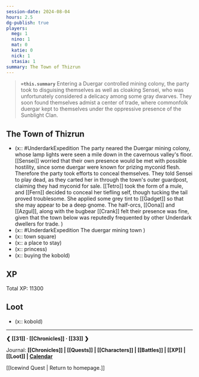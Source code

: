 ```yaml
---
session-date: 2024-08-04
hours: 2.5
dg-publish: true
players:
  meg: 1
  nino: 1
  mat: 0
  katie: 0
  nick: 1
  stasia: 1
summary: The Town of Thizrun
---
```


> **`=this.summary`**
> Entering a Duergar controlled mining colony, the party took to disguising themselves as well as cloaking Sensei, who was unfortunately considered a delicacy among some gray dwarves. They soon found themselves admist a center of trade, where commonfolk duergar kept to themselves under the oppressive presence of the Sunblight Clan.

## The Town of Thizrun
- (x:: #UnderdarkExpedition  The party neared the Duergar mining colony, whose lamp lights were seen a mile down in the cavernous valley's floor. [[Sensei]] worried that their own presence would be met with possible hostility, since some duergar were known for prizing myconid flesh. Therefore the party took efforts to conceal themselves. They told Sensei to play dead, as they carted her in through the town's outer guardpost, claiming they had myconid for sale. [[Tetro]] took the form of a mule, and [[Fern]] decided to conceal her tiefling self, though tucking the tail proved troublesome. She applied some grey tint to [[Gadget]] so that she may appear to be a deep gnome. The half-orcs, [[Oona]] and [[Azgul]], along with the bugbear [[Crank]] felt their presence was fine, given that the town below was reputedly frequented by other Underdark dwellers for trade. )
- (x:: #UnderdarkExpedition The duergar mining town )
- (x:: town square)
- (x:: a place to stay)
- (x:: princess)
- (x:: buying the kobold)

## XP
Total XP: 11300

## Loot
- (x:: kobold)


---
**❮ [[31]] · [[Chronicles]] ·  [[33]] ❯**

Journal: **[[Chronicles]] | [[Quests]] |  [[Characters]] | [[Battles]] | [[XP]] | [[Loot]] | [Calendar](https://app.fantasy-calendar.com/calendars/38f9e3f5098bac1f655a4fb4241f35eb)**

[[Icewind Quest | Return to homepage.]]